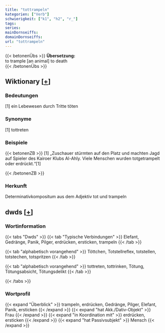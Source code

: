 ```yaml
---
title: "tottrampeln"
kategorien: ["Verb"]
schwierigkeit: ["k1", "h2", "r_"]
tags:
series:
mainDornseiffs:
domainDornseiffs:
url: "tottrampeln"
---
```


{{< betonenÜbs >}}
**Übersetzung:**  
to trample [an animal] to death  
{{< /betonenÜbs >}}

## Wiktionary [[+](https://de.wiktionary.org/wiki/tottrampeln)]

### Bedeutungen
[1] ein Lebewesen durch Tritte töten  

### Synonyme
[1] tottreten  

### Beispiele
{{< betonenZB >}}
[1] „Zuschauer stürmten auf den Platz und machten Jagd auf Spieler des Kairoer Klubs Al-Ahly. Viele Menschen wurden totgetrampelt oder erdrückt.“[1]  

{{< /betonenZB >}}
### Herkunft
Determinativkompositum aus dem Adjektiv tot und trampeln  



## dwds [[+](https://www.dwds.de/wb/tottrampeln)]

### Wortinformation
{{< tabs "Dwds" >}}
{{< tab "Typische Verbindungen" >}}
Elefant, Gedränge, Panik, Pilger, erdrücken, ersticken, trampeln
{{< /tab >}}

{{< tab "alphabetisch vorangehend" >}}
Töttchen, Totstellreflex, totstellen, totstechen, totspritzen
{{< /tab >}}

{{< tab "alphabetisch vorangehend" >}}
tottreten, tottrinken, Tötung, Tötungsabsicht, Tötungsdelikt
{{< /tab >}}

{{< /tabs >}}

### Wortprofil
{{< expand "Überblick" >}} trampeln, erdrücken, Gedränge, Pilger, Elefant, Panik, ersticken {{< /expand >}}
{{< expand "hat Akk./Dativ-Objekt" >}} Frau {{< /expand >}}
{{< expand "in Koordination mit" >}} erdrücken, ersticken {{< /expand >}}
{{< expand "hat Passivsubjekt" >}} Mensch {{< /expand >}}

